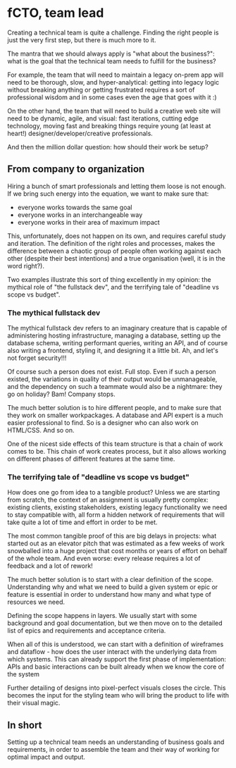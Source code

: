 # fCTO, team lead

Creating a technical team is quite a challenge. Finding the right people is just the very first step, but there is much more to it.

The mantra that we should always apply is "what about the business?": what is the goal that the technical team needs to fulfill for the business?

For example, the team that will need to maintain a legacy on-prem app will need to be thorough, slow, and hyper-analytical: getting into legacy logic without breaking anything or getting frustrated requires a sort of professional wisdom and in some cases even the age that goes with it :)

On the other hand, the team that will need to build a creative web site will need to be dynamic, agile, and visual: fast iterations, cutting edge technology, moving fast and breaking things require young (at least at heart!) designer/developer/creative professionals.

And then the million dollar question: how should their work be setup?

## From company to organization
Hiring a bunch of smart professionals and letting them loose is not enough. If we bring such energy into the equation, we want to make sure that:
- everyone works towards the same goal
- everyone works in an interchangeable way
- everyone works in their area of maximum impact

This, unfortunately, does not happen on its own, and requires careful study and iteration. The definition of the right roles and processes, makes the difference between a chaotic group of people often working against each other (despite their best intentions) and a true organisation (well, it is in the word right?).

Two examples illustrate this sort of thing excellently in my opinion: the mythical role of "the fullstack dev", and the terrifying tale of "deadline vs scope vs budget".

### The mythical fullstack dev
The mythical fullstack dev refers to an imaginary creature that is capable of administering hosting infrastructure, managing a database, setting up the database schema, writing performant queries, writing an API, and of course also writing a frontend, styling it, and designing it a little bit. Ah, and let's not forget security!!!

Of course such a person does not exist. Full stop. Even if such a person existed, the variations in quality of their output would be unmanageable, and the dependency on such a teammate would also be a nightmare: they go on holiday? Bam! Company stops.

The much better solution is to hire different people, and to make sure that they work on smaller workpackages. A database and API expert is a much easier professional to find. So is a designer who can also work on HTML/CSS. And so on.

One of the nicest side effects of this team structure is that a chain of work comes to be. This chain of work creates process, but it also allows working on different phases of different features at the same time.

### The terrifying tale of "deadline vs scope vs budget"
How does one go from idea to a tangible product? Unless we are starting from scratch, the context of an assignment is usually pretty complex: existing clients, existing stakeholders, existing legacy functionality we need to stay compatible with, all form a hidden network of requirements that will take quite a lot of time and effort in order to be met.

The most common tangible proof of this are big delays in projects: what started out as an elevator pitch that was estimated as a few weeks of work snowballed into a huge project that cost months or years of effort on behalf of the whole team. And even worse: every release requires a lot of feedback and a lot of rework!

The much better solution is to start with a clear definition of the scope. Understanding why and what we need to build a given system or epic or feature is essential in order to understand how many and what type of resources we need.

Defining the scope happens in layers. We usually start with some background and goal documentation, but we then move on to the detailed list of epics and requirements and acceptance criteria.

When all of this is understood, we can start with a definition of wireframes and dataflow - how does the user interact with the underlying data from which systems. This can already support the first phase of implementation: APIs and basic interactions can be built already when we know the core of the system

Further detailing of designs into pixel-perfect visuals closes the circle. This becomes the input for the styling team who will bring the product to life with their visual magic.


## In short
Setting up a technical team needs an understanding of business goals and requirements, in order to assemble the team and their way of working for optimal impact and output.

<!-- Would you like to know more about how to setup a technical team? 
>> Contact form <<>> -->

